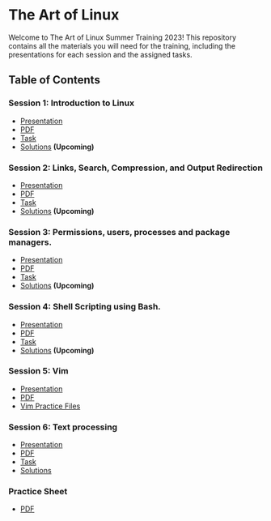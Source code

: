 # The Art of Linux

Welcome to The Art of Linux Summer Training 2023! This repository contains all the materials you will need for the training, including the presentations for each session and the assigned tasks.

## Table of Contents

### Session 1: Introduction to Linux

- [Presentation](https://docs.google.com/presentation/d/1pJOu4AjdnAeFMqPGfYW4uaYPFiBUgfRmcei7-JBS70c/edit?usp=sharing)
- [PDF](Session1/Session1.pdf)
- [Task](Session1/README.md)
- [Solutions]() **(Upcoming)**

### Session 2: Links, Search, Compression, and Output Redirection

- [Presentation](https://docs.google.com/presentation/d/1mBhec4oLBWfpzH15E12YuR_c06YrbtYvM_JOwIp50KA/edit?usp=sharing)
- [PDF](Session2/Session2.pdf)
- [Task](Session2/README.md)
- [Solutions]() **(Upcoming)**

### Session 3: Permissions, users, processes and package managers.

- [Presentation](https://docs.google.com/presentation/d/1Bzv4We-uCLlVqjaYY9D5DP_RrLLe8irJFpPxw-Sx9eM/edit?usp=sharing)
- [PDF](Session3/Session-3.pdf)
- [Task](Session3/README.md)
- [Solutions]() **(Upcoming)**

### Session 4: Shell Scripting using Bash.

- [Presentation](https://docs.google.com/presentation/d/1Bcl4rX0QYAE642eQHPoTc0hcFswZqCL3RYieiTjxpbk/edit?usp=sharing)
- [PDF](Session4/Session4.pdf)
- [Task](Session4/README.md)
- [Solutions]() **(Upcoming)**

### Session 5: Vim

- [Presentation](https://docs.google.com/presentation/d/1-l-Aiza5BeVF_1Qt39uy8syCg6IKUpLTBWLV680pmo0/edit?usp=sharing)
- [PDF](Session5/Session5.pdf)
- [Vim Practice Files](Session5/vim-practice.tar.gz)

### Session 6: Text processing

- [Presentation](https://docs.google.com/presentation/d/1xLWdtzSM8g8M-RmS-jfERcZqekZs0j5Y/edit?usp=sharing&ouid=117429253230312644358&rtpof=true&sd=true)
- [PDF](Session6/Session6.pdf)
- [Task](Session6/README.md)
- [Solutions](Session6/Solutions.md)

### Practice Sheet 

- [PDF](PracticeSheet/Practice-Sheet.pdf)
